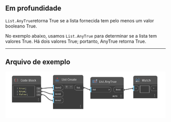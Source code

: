 ## Em profundidade
`List.AnyTrue`retorna True se a lista fornecida tem pelo menos um valor booleano True.

No exemplo abaixo, usamos `List.AnyTrue` para determinar se a lista tem valores True. Há dois valores True; portanto, AnyTrue retorna True.
___
## Arquivo de exemplo

![List.AnyTrue](./DSCore.List.AnyTrue_img.jpg)
